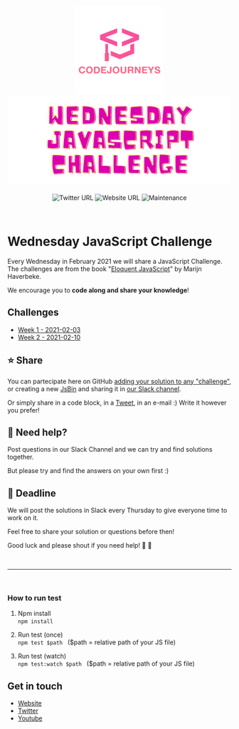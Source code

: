 <div align="center">
 <img src="imgs/logo.png" alt="CodeJourneys Logo" />
  <br />
  <img src="imgs/wjc.png" alt="Wednesday JavaScript Challenge Logo" />
  <br />
  <br />
  <img alt="Twitter URL" src="https://img.shields.io/twitter/url?color=blue&label=Twitter&style=for-the-badge&url=https%3A%2F%2Ftwitter.com%2Fcodejourneys">
  <img alt="Website URL" src="https://img.shields.io/twitter/url?color=blue&label=WEBSITE&style=for-the-badge&url=https%3A%2F%2Fcodejourneys.org">
  <img alt="Maintenance" src="https://img.shields.io/maintenance/yes/2021?style=for-the-badge">
</div>

<br />
<br />

# Wednesday JavaScript Challenge

Every Wednesday in February 2021 we will share a JavaScript Challenge. <br />
The challenges are from the book "[Eloquent JavaScript](https://eloquentjavascript.net/)" by Marijn Haverbeke.

We encourage you to **code along and share your knowledge**!

## Challenges

- [Week 1 - 2021-02-03](./challenges/2021-02-03/README.md)
- [Week 2 - 2021-02-10](./challenges/2021-02-10/README.md)

## :star: Share

You can partecipate here on GitHub [adding your solution to any "challenge"](./challenges/how-to.md), or creating a new [JsBin](https://jsbin.com/?html,output) and sharing it in [our Slack channel](https://codejourneys.org/join-us/).

Or simply share in a code block, in a [Tweet](https://codejourneys.org), in an e-mail :) Write it however you prefer!

## :pray: Need help?

Post questions in our Slack Channel and we can try and find solutions together.

But please try and find the answers on your own first :)

## :calendar: Deadline

We will post the solutions in Slack every Thursday to give everyone time to work on it.

Feel free to share your solution or questions before then!

Good luck and please shout if you need help! :dancer: :tada:

<br >
<hr /> 
<br >

### How to run test

1. Npm install <br />
   `npm install`

2. Run test (once) <br />
   `npm test $path ` ($path = relative path of your JS file)

3. Run test (watch) <br />
   `npm test:watch $path ` ($path = relative path of your JS file)

## Get in touch

- [Website](https://codejourneys.org)
- [Twitter](https://twitter.com/codejourneys)
- [Youtube](https://www.youtube.com/channel/UCERImYb7mm2_0txhQyXhVqA)
